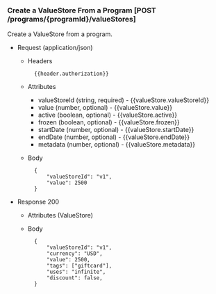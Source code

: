 ### Create a ValueStore From a Program [POST /programs/{programId}/valueStores]

Create a ValueStore from a program.

+ Request (application/json)
    + Headers
    
            {{header.authorization}}

    + Attributes
        + valueStoreId (string, required) - {{valueStore.valueStoreId}}
        + value (number, optional) - {{valueStore.value}}
        + active (boolean, optional) - {{valueStore.active}}
        + frozen (boolean, optional) - {{valueStore.frozen}}
        + startDate (number, optional) - {{valueStore.startDate}}
        + endDate (number, optional) - {{valueStore.endDate}}
        + metadata (number, optional) - {{valueStore.metadata}}
        
    + Body
    
            {
                "valueStoreId": "v1",
                "value": 2500
            }
    
+ Response 200
    + Attributes (ValueStore)

    + Body
    
            {
                "valueStoreId": "v1",
                "currency": "USD",
                "value": 2500,
                "tags": ["giftcard"],
                "uses": "infinite",
                "discount": false, 
            }